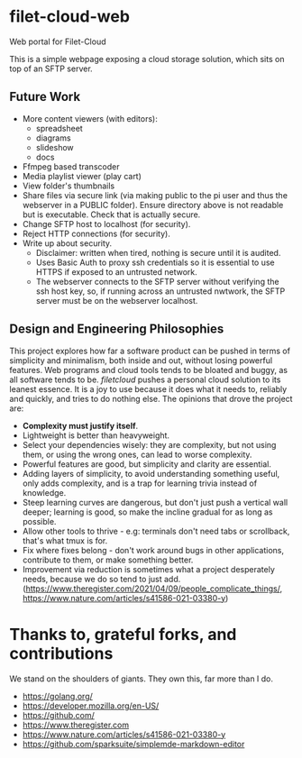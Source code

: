 # filet-cloud-web
Web portal for Filet-Cloud

This is a simple webpage exposing a cloud storage solution, which sits on top of an SFTP server.

## Future Work
* More content viewers (with editors):
	* spreadsheet
	* diagrams
	* slideshow
	* docs
* Ffmpeg based transcoder
* Media playlist viewer (play cart)
* View folder's thumbnails
* Share files via secure link (via making public to the pi user and thus the webserver in a PUBLIC folder). Ensure directory above is not readable but is executable. Check that is actually secure.
* Change SFTP host to localhost (for security).
* Reject HTTP connections (for security).
* Write up about security.
	* Disclaimer: written when tired, nothing is secure until it is audited.
	* Uses Basic Auth to proxy ssh credentials so it is essential to use HTTPS if exposed to an untrusted network.
	* The webserver connects to the SFTP server without verifying the ssh host key, so, if running across an untrusted nwtwork, the SFTP server must be on the webserver localhost.

## Design and Engineering Philosophies

This project explores how far a software product can be pushed in terms of simplicity and minimalism, both inside and out, without losing powerful features. Web programs and cloud tools tends to be bloated and buggy, as all software tends to be. *filetcloud* pushes a personal cloud solution to its leanest essence. It is a joy to use because it does what it needs to, reliably and quickly, and tries to do nothing else. The opinions that drove the project are:

* **Complexity must justify itself**.
* Lightweight is better than heavyweight.
* Select your dependencies wisely: they are complexity, but not using them, or using the wrong ones, can lead to worse complexity.
* Powerful features are good, but simplicity and clarity are essential.
* Adding layers of simplicity, to avoid understanding something useful, only adds complexity, and is a trap for learning trivia instead of knowledge.
* Steep learning curves are dangerous, but don't just push a vertical wall deeper; learning is good, so make the incline gradual for as long as possible.
* Allow other tools to thrive - e.g: terminals don't need tabs or scrollback, that's what tmux is for.
* Fix where fixes belong - don't work around bugs in other applications, contribute to them, or make something better.
* Improvement via reduction is sometimes what a project desperately needs, because we do so tend to just add. (https://www.theregister.com/2021/04/09/people_complicate_things/, https://www.nature.com/articles/s41586-021-03380-y)

# Thanks to, grateful forks, and contributions

We stand on the shoulders of giants. They own this, far more than I do.

* https://golang.org/
* https://developer.mozilla.org/en-US/
* https://github.com/
* https://www.theregister.com
* https://www.nature.com/articles/s41586-021-03380-y
* https://github.com/sparksuite/simplemde-markdown-editor
